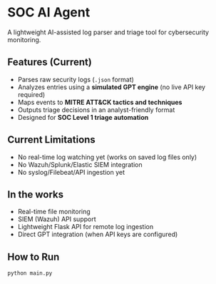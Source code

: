 # SOC AI Agent  

A lightweight AI-assisted log parser and triage tool for cybersecurity monitoring.  

## Features (Current)  
- Parses raw security logs (`.json` format)  
- Analyzes entries using a **simulated GPT engine** (no live API key required)  
- Maps events to **MITRE ATT&CK tactics and techniques**  
- Outputs triage decisions in an analyst-friendly format  
- Designed for **SOC Level 1 triage automation**  

## Current Limitations  
- No real-time log watching yet (works on saved log files only)  
- No Wazuh/Splunk/Elastic SIEM integration  
- No syslog/Filebeat/API ingestion yet  

## In the works  
- Real-time file monitoring  
- SIEM (Wazuh) API support  
- Lightweight Flask API for remote log ingestion  
- Direct GPT integration (when API keys are configured)  

## How to Run  
```bash
python main.py
